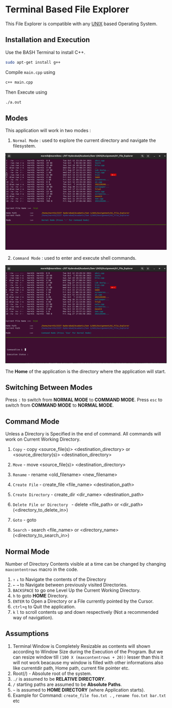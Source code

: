 # Terminal Based File Explorer

This File Explorer is compatible with any [UNIX](https://unix.org) based Operating System.

## Installation and Execution

Use the BASH Terminal to install C++.

```bash
sudo apt-get install g++
```
Compile `main.cpp` using 
```bash
c++ main.cpp
```
Then Execute using
```bash
./a.out
```

## Modes
This application will work in two modes :

1. `Normal Mode` : used to explore the current directory and navigate the filesystem.

<img src="Screenshots/Normal_Mode.png">

2. `Command Mode` : used to enter and execute shell commands.

<img src="Screenshots/Command_Mode.png">

The **Home** of the application is the directory where the application will start.

## Switching Between Modes
Press `:` to switch from **NORMAL MODE** to **COMMAND MODE**.
Press `esc` to switch from **COMMAND MODE** to **NORMAL MODE**.

## Command Mode
Unless a Directory is Specified in the end of command. All commands will work on Current Working Directory.

1. `Copy` - copy <source_file(s)> <destination_directory> or <source_directory(s)> <destination_directory> 

2. `Move` - move <source_file(s)> <destination_directory>

3. `Rename` - rename <old_filename> <new_filename>

4. `Create File` - create_file <file_name> <destination_path>

5. `Create Directory` - create_dir <dir_name> <destination_path>

6. `Delete File or Directory ` - delete <file_path> or <dir_path> (<directory_to_delete_in>)

7. `Goto` - goto <location>

8. `Search` - search <file_name> or <directory_name>  (<directory_to_search_in>)

## Normal Mode
Number of Directory Contents visible at a time can be changed by changing `maxcontentrows` macro in the code.
1. `↑` `↓`  to Navigate  the contents of the Directory 
2. `←` `→`  to Navigate between previously visited Directories.
4. `BACKSPACE` to go one Level Up the Current Working Directory.
5. `h` to goto **HOME** Directory.
6. `ENTER` to Open a Directory or a File currently pointed by the Cursor.
7. `ctrl+q` to Quit the application.
8. `k` `l` to scroll contents up and down respectively (Not a recommended way of navigation).

## Assumptions
1. Terminal Window is Completely Resizable as contents will shown according to Window Size during the Execution of the Program. But we can resize window till `(100 X (maxcontentrows + 20))` lesser than this it will not work beacause my window is filled with other informations also like currentdir path, Home path, current file pointer etc.
2. Root(/) - Absolute root of the system.
3. `./` is assumed to be **RELATIVE DIRECTORY**.
4. `/` starting paths are assumed to be **Absolute Paths**.
5. `~` is assumed to **HOME DIRECTORY** (where Application starts).
6. Example for Command: `create_file foo.txt .` , `rename foo.txt bar.txt` etc